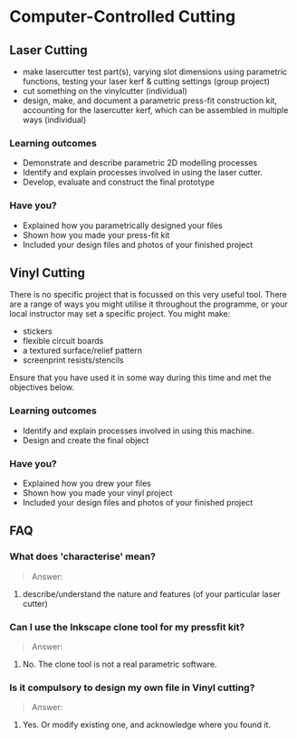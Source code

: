 # Computer-Controlled Cutting

## Laser Cutting

* make lasercutter test part(s), varying slot dimensions using parametric functions, testing your laser kerf & cutting settings (group project)
* cut something on the vinylcutter (individual)
* design, make, and document a parametric press-fit construction kit, accounting for the lasercutter kerf, which can be assembled in multiple ways (individual)

### Learning outcomes

* Demonstrate and describe parametric 2D modelling processes
* Identify and explain processes involved in using the laser cutter.
* Develop, evaluate and construct the final prototype

### Have you?

* Explained how you parametrically designed your files
* Shown how you made your press-fit kit
* Included your design files and photos of your finished project

## Vinyl Cutting

There is no specific project that is focussed on this very useful tool. 
There are a range of ways you might utilise it throughout the programme, or your local 
instructor may set a specific project. You might make:

* stickers
* flexible circuit boards
* a textured surface/relief pattern
* screenprint resists/stencils

Ensure that you have used it in some way during this time and met the objectives below.

### Learning outcomes

* Identify and explain processes involved in using this machine.
* Design and create the final object

### Have you?

* Explained how you drew your files
* Shown how you made your vinyl project
* Included your design files and photos of your finished project

## FAQ

### What does 'characterise' mean?
> Answer: 
1. describe/understand the nature and features (of your particular laser cutter)

### Can I use the Inkscape clone tool for my pressfit kit?
> Answer:
1. No. The clone tool is not a real parametric software.

### Is it compulsory to design my own file in Vinyl cutting?
> Answer:
1. Yes. Or modify existing one, and acknowledge where you found it.
